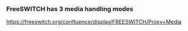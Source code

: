 ###  FreeSWITCH has 3 media handling modes

https://freeswitch.org/confluence/display/FREESWITCH/Proxy+Media
 
